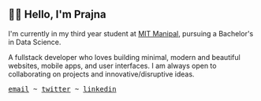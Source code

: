 ## 👋🏼 Hello, I'm Prajna

I'm currently in my third year student at [MIT Manipal](https://manipal.edu/mit.html), pursuing a Bachelor's in Data Science.

A fullstack developer who loves building minimal, modern and beautiful websites, mobile apps, and user interfaces. I am always open to collaborating on projects and innovative/disruptive ideas.



<!-- Currently exploring ios development and cloud native technology ☕️ -->

<samp>

[email](mailto:hello.prajnaa@gmail.com) ~ [twitter](https://twitter.com/prajnatwts) ~ [linkedin](https://www.linkedin.com/in/prajna30/)

</samp>
